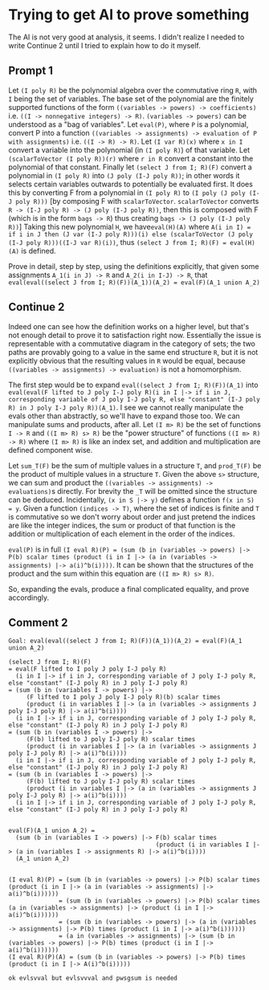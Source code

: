 # Trying to get AI to prove something

The AI is not very good at analysis, it seems. I didn't realize I needed to write Continue 2 until I tried to explain how to do it myself.

## Prompt 1

Let `(I poly R)` be the polynomial algebra over the commutative ring `R`, with `I` being the set of variables. The base set of the polynomial are the finitely supported functions of the form `((variables -> powers) -> coefficients)` i.e. `((I -> nonnegative integers) -> R)`. `(variables -> powers)` can be understood as a "bag of variables". Let `eval(P)`, where `P` is a polynomial, convert P into a function `((variables -> assignments) -> evaluation of P with assignments)` i.e. `((I -> R) -> R)`. Let `(I var R)(x)` where `x in I` convert a variable into the polynomial (in `(I poly R)`) of that variable. Let `(scalarToVector (I poly R))(r)` where `r in R` convert a constant into the polynomial of that constant. Finally let `(select J from I; R)(F)` convert a polynomial in `(I poly R)` into `(J poly (I-J poly R))`; in other words it selects certain variables outwards to potentially be evaluated first. It does this by converting F from a polynomial in `(I poly R)` to `(I poly (J poly (I-J poly R)))` [by composing F with  `scalarToVector`. `scalarToVector` converts `R -> (I-J poly R) -> (J poly (I-J poly R))`, then this is composed with F (which is in the form `bags -> R`) thus creating `bags -> (J poly (I-J poly R))`] Taking this new polynomial `H`, we have`eval(H)(A)` where `A(i in I) = if i in J then (J var (I-J poly R)))(i) else (scalarToVector (J poly (I-J poly R)))((I-J var R)(i))`, thus `(select J from I; R)(F) = eval(H)(A)` is defined.

Prove in detail, step by step, using the definitions explicitly, that given some assignments `A_1(i in J) -> R` and `A_2(i in I-J) -> R`, that `eval(eval((select J from I; R)(F))(A_1))(A_2) = eval(F)(A_1 union A_2)`

## Continue 2

Indeed one can see how the definition works on a higher level, but that's not enough detail to prove it to satisfaction right now. Essentially the issue is representable with a commutative diagram in the category of sets; the two paths are provably going to a value in the same end structure `R`, but it is not explicitly obvious that the resulting values in `R` would be equal, because `((variables -> assignments) -> evaluation)` is not a homomorphism.

The first step would be to expand `eval((select J from I; R)(F))(A_1)` into `eval(eval(F lifted to J poly I-J poly R)(i in I |-> if i in J, corresponding variable of J poly I-J poly R, else "constant" (I-J poly R) in J poly I-J poly R))(A_1)`. I see we cannot really manipulate the evals other than abstractly, so we'll have to expand those too. We can manipulate sums and products, after all. Let `(I m> R)` be the set of functions `I -> R` and `((I m> R) s> R)` be the "power structure" of functions `((I m> R) -> R)` where `(I m> R)` is like an index set, and addition and multiplication are defined component wise.

Let `sum_T(F)` be the sum of multiple values in a structure `T`, and `prod_T(F)` be the product of multiple values in a structure `T`. Given the above `s>` structure, we can sum and product the `((variables -> assignments) -> evaluations)`s directly. For brevity the `_T` will be omitted since the structure can be deduced. Incidentally, `(x in S |-> y)` defines a function `f(x in S) = y`. Given a function `(indices -> T)`, where the set of indices is finite and `T` is commutative so we don't worry about order and just pretend the indices are like the integer indices, the sum or product of that function is the addition or multiplication of each element in the order of the indices.

`eval(P)` is in full `(I eval R)(P) = (sum (b in (variables -> powers) |-> P(b) scalar times (product (i in I |-> (a in (variables -> assignments) |-> a(i)^b(i))))`. It can be shown that the structures of the product and the sum within this equation are `((I m> R) s> R)`.

So, expanding the evals, produce a final complicated equality, and prove accordingly.

## Comment 2

```
Goal: eval(eval((select J from I; R)(F))(A_1))(A_2) = eval(F)(A_1 union A_2)

(select J from I; R)(F)
= eval(F lifted to I poly J poly I-J poly R)
  (i in I |-> if i in J, corresponding variable of J poly I-J poly R, else "constant" (I-J poly R) in J poly I-J poly R)
= (sum (b in (variables I -> powers) |->
     (F lifted to I poly J poly I-J poly R)(b) scalar times
     (product (i in variables I |-> (a in (variables -> assignments J poly I-J poly R) |-> a(i)^b(i))))
  (i in I |-> if i in J, corresponding variable of J poly I-J poly R, else "constant" (I-J poly R) in J poly I-J poly R)
= (sum (b in (variables I -> powers) |->
     (F(b) lifted to J poly I-J poly R) scalar times
     (product (i in variables I |-> (a in (variables -> assignments J poly I-J poly R) |-> a(i)^b(i))))
  (i in I |-> if i in J, corresponding variable of J poly I-J poly R, else "constant" (I-J poly R) in J poly I-J poly R)
= (sum (b in (variables I -> powers) |->
     (F(b) lifted to J poly I-J poly R) scalar times
     (product (i in variables I |-> (a in (variables -> assignments J poly I-J poly R) |-> a(i)^b(i))))
  (i in I |-> if i in J, corresponding variable of J poly I-J poly R, else "constant" (I-J poly R) in J poly I-J poly R)


eval(F)(A_1 union A_2) =
  (sum (b in (variables I -> powers) |-> F(b) scalar times
                                         (product (i in variables I |-> (a in (variables I -> assignments R) |-> a(i)^b(i))))
  (A_1 union A_2)


(I eval R)(P) = (sum (b in (variables -> powers) |-> P(b) scalar times (product (i in I |-> (a in (variables -> assignments) |-> a(i)^b(i))))))
              = (sum (b in (variables -> powers) |-> P(b) scalar times (a in (variables -> assignments) |-> (product (i in I |-> a(i)^b(i))))))
              = (sum (b in (variables -> powers) |-> (a in (variables -> assignments) |-> P(b) times (product (i in I |-> a(i)^b(i))))))
              = (a in (variables -> assignments) |-> (sum (b in (variables -> powers) |-> P(b) times (product (i in I |-> a(i)^b(i))))))
(I eval R)(P)(A) = (sum (b in (variables -> powers) |-> P(b) times (product (i in I |-> A(i)^b(i)))))

ok evlsvval but evlsvvval and pwsgsum is needed
```

